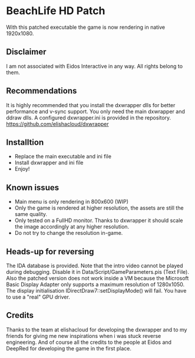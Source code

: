 # BeachLife HD Patch
With this patched executable the game is now rendering in native 1920x1080.

## Disclaimer
I am not associated with Eidos Interactive in any way. All rights belong to them.

## Recommendations
It is highly recommended that you install the dxwrapper dlls for better performance and v-sync support. You only need the main dxwrapper and ddraw dlls. A configured dxwrapper.ini is provided in the repository.
https://github.com/elishacloud/dxwrapper

## Installtion
- Replace the main executable and ini file
- Install dxwrapper and ini file
- Enjoy!

## Known issues
- Main menu is only rendering in 800x600 (WIP)
- Only the game is rendered at higher resolution, the assets are still the same quality.
- Only tested on a FullHD monitor. Thanks to dxwrapper it should scale the image accordingly at any higher resolution.
- Do not try to change the resolution in-game.

## Heads-up for reversing
The IDA database is provided. Note that the intro video cannot be played during debugging. Disable it in Data/Script/GameParameters.pis (Text File). Also the patched version does not work inside a VM because the Microsoft Basic Display Adapter only supports a maximum resolution of 1280x1050. The display initialisation IDirectDraw7::setDisplayMode() will fail. You have to use a "real" GPU driver. 

## Credits
Thanks to the team at elishacloud for developing the dxwrapper and to my friends for giving me new inspirations when i was stuck reverse engineering. And of course all the credits to the people at Eidos and DeepRed for developing the game in the first place.

  
